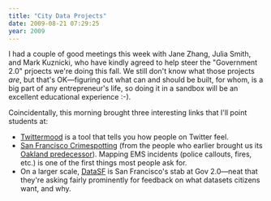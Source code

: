 ```yaml
---
title: "City Data Projects"
date: 2009-08-21 07:29:25
year: 2009
---
```

I had a couple of good meetings this week with Jane Zhang, Julia Smith, and Mark Kuznicki, who have kindly agreed to help steer the "Government 2.0" prjoects we're doing this fall. We still don't know what those projects <em>are</em>, but that's OK—figuring out what can and should be built, for whom, is a big part of any entrepreneur's life, so doing it in a sandbox will be an excellent educational experience :-).

Coincidentally, this morning brought three interesting links that I'll point students at:
<ul>
  <li><a href="http://twittermood.org/">Twittermood</a> is a tool that tells you how people on Twitter feel.</li>
  <li><a href="http://radar.oreilly.com/2009/08/seeing-the-future-mapping-crimespotting-stamen.html">San Francisco Crimespotting</a> (from the people who earlier brought us its <a href="http://radar.oreilly.com/2007/08/stamen-releases-oakland-crimes.html">Oakland predecessor</a>). Mapping EMS incidents (police callouts, fires, etc.) is one of the first things most people ask for.</li>
  <li>On a larger scale, <a href="http://datasf.org/">DataSF</a> is San Francisco's stab at Gov 2.0—neat that they're asking fairly prominently for feedback on what datasets citizens want, and why.</li>
</ul>
